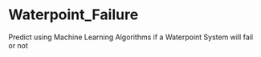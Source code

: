 # Waterpoint_Failure
Predict using Machine Learning Algorithms if a Waterpoint System will fail or not
